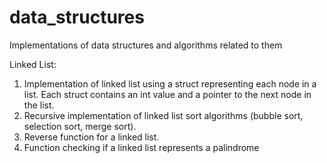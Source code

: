 # data_structures
Implementations of data structures and algorithms related to them

Linked List:
1. Implementation of linked list using a struct representing each node in a list. Each struct contains an int value and a pointer to the next node in the list.
2. Recursive implementation of linked list sort algorithms (bubble sort, selection sort, merge sort).
3. Reverse function for a linked list.
4. Function checking if a linked list represents a palindrome
